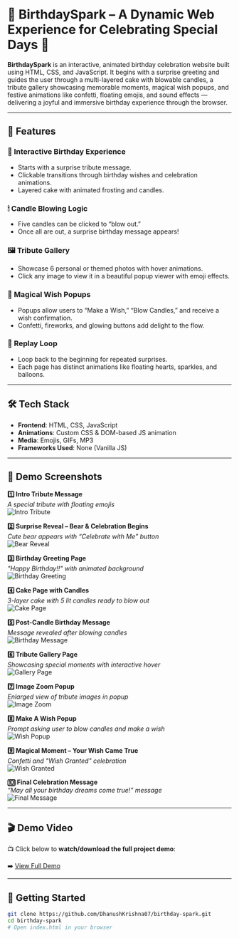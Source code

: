 # 🎂 BirthdaySpark – A Dynamic Web Experience for Celebrating Special Days 💖

**BirthdaySpark** is an interactive, animated birthday celebration website built using HTML, CSS, and JavaScript. It begins with a surprise greeting and guides the user through a multi-layered cake with blowable candles, a tribute gallery showcasing memorable moments, magical wish popups, and festive animations like confetti, floating emojis, and sound effects — delivering a joyful and immersive birthday experience through the browser.

---

## 🚀 Features

### 🎂 Interactive Birthday Experience
- Starts with a surprise tribute message.
- Clickable transitions through birthday wishes and celebration animations.
- Layered cake with animated frosting and candles.

### 🕯 Candle Blowing Logic
- Five candles can be clicked to “blow out.”
- Once all are out, a surprise birthday message appears!

### 🖼️ Tribute Gallery
- Showcase 6 personal or themed photos with hover animations.
- Click any image to view it in a beautiful popup viewer with emoji effects.

### 🎁 Magical Wish Popups
- Popups allow users to “Make a Wish,” “Blow Candles,” and receive a wish confirmation.
- Confetti, fireworks, and glowing buttons add delight to the flow.

### 🔁 Replay Loop
- Loop back to the beginning for repeated surprises.
- Each page has distinct animations like floating hearts, sparkles, and balloons.

---

## 🛠 Tech Stack

- **Frontend**: HTML, CSS, JavaScript  
- **Animations**: Custom CSS & DOM-based JS animation  
- **Media**: Emojis, GIFs, MP3  
- **Frameworks Used**: None (Vanilla JS)

---

## 📸 Demo Screenshots

**1️⃣ Intro Tribute Message**  
_A special tribute with floating emojis_  
![Intro Tribute](assets/screenshots/1_Intro_Tribute.png)

**2️⃣ Surprise Reveal – Bear & Celebration Begins**  
_Cute bear appears with “Celebrate with Me” button_  
![Bear Reveal](assets/screenshots/2_Celebrate_Activated.png)

**3️⃣ Birthday Greeting Page**  
_"Happy Birthday!!" with animated background_  
![Birthday Greeting](assets/screenshots/3_Birthday_Greeting.png)

**4️⃣ Cake Page with Candles**  
_3-layer cake with 5 lit candles ready to blow out_  
![Cake Page](assets/screenshots/4_Cake_Page.png)

**5️⃣ Post-Candle Birthday Message**  
_Message revealed after blowing candles_  
![Birthday Message](assets/screenshots/5_Birthday_Message.png)

**6️⃣ Tribute Gallery Page**  
_Showcasing special moments with interactive hover_  
![Gallery Page](assets/screenshots/6_Gallery_Page.png)

**7️⃣ Image Zoom Popup**  
_Enlarged view of tribute images in popup_  
![Image Zoom](assets/screenshots/7_Image_Popup.png)

**8️⃣ Make A Wish Popup**  
_Prompt asking user to blow candles and make a wish_  
![Wish Popup](assets/screenshots/8_Wish_Popup.png)

**9️⃣ Magical Moment – Your Wish Came True**  
_Confetti and "Wish Granted" celebration_  
![Wish Granted](assets/screenshots/9_Wish_Granted.png)

**🔟 Final Celebration Message**  
_“May all your birthday dreams come true!” message_  
![Final Message](assets/screenshots/10_Wish_Final_Message.png)

---

## 🎬 Demo Video

📺 Click below to **watch/download the full project demo**:

➡️ [View Full Demo](assets/demo/Full_Demo_Project.mp4)

---

## 🚀 Getting Started

```bash
git clone https://github.com/DhanushKrishna07/birthday-spark.git
cd birthday-spark
# Open index.html in your browser
